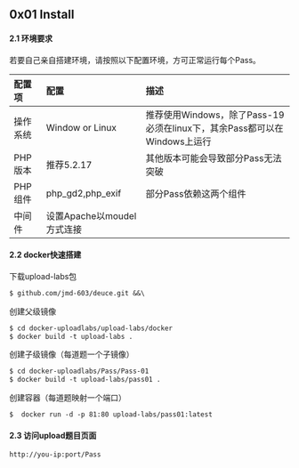 ## 0x01 Install

#### 2.1 环境要求

若要自己亲自搭建环境，请按照以下配置环境，方可正常运行每个Pass。

|配置项|配置|描述|
|:---|:---|:---|
|操作系统|Window or Linux|推荐使用Windows，除了Pass-19必须在linux下，其余Pass都可以在Windows上运行|
|PHP版本|推荐5.2.17|其他版本可能会导致部分Pass无法突破|
|PHP组件|php_gd2,php_exif|部分Pass依赖这两个组件|
|中间件|设置Apache以moudel方式连接||

#### 2.2 docker快速搭建

下载upload-labs包

```txt
$ github.com/jmd-603/deuce.git &&\
```

创建父级镜像

```txt
$ cd docker-uploadlabs/upload-labs/docker
$ docker build -t upload-labs .
```

创建子级镜像（每道题一个子镜像）

```txt
$ cd docker-uploadlabs/Pass/Pass-01
$ docker build -t upload-labs/pass01 .
```

创建容器（每道题映射一个端口）

```
$  docker run -d -p 81:80 upload-labs/pass01:latest
```

#### 2.3 访问upload题目页面

```txt
http://you-ip:port/Pass
```



